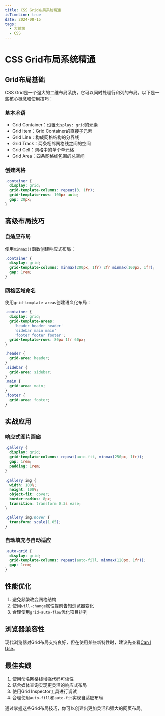 ```yaml
---
title: CSS Grid布局系统精通
isTimeLine: true
date: 2024-08-15
tags:
  - 大前端
  - CSS
---
```


# CSS Grid布局系统精通

## Grid布局基础

CSS Grid是一个强大的二维布局系统，它可以同时处理行和列的布局。以下是一些核心概念和使用技巧：

### 基本术语

- Grid Container：设置`display: grid`的元素
- Grid Item：Grid Container的直接子元素
- Grid Line：构成网格结构的分界线
- Grid Track：两条相邻网格线之间的空间
- Grid Cell：网格中的单个单元格
- Grid Area：四条网格线包围的总空间

### 创建网格

```css
.container {
  display: grid;
  grid-template-columns: repeat(3, 1fr);
  grid-template-rows: 100px auto;
  gap: 20px;
}
```

## 高级布局技巧

### 自适应布局

使用`minmax()`函数创建响应式布局：

```css
.container {
  display: grid;
  grid-template-columns: minmax(200px, 1fr) 2fr minmax(100px, 1fr);
  gap: 1rem;
}
```

### 网格区域命名

使用`grid-template-areas`创建语义化布局：

```css
.container {
  display: grid;
  grid-template-areas:
    'header header header'
    'sidebar main main'
    'footer footer footer';
  grid-template-rows: 80px 1fr 60px;
}

.header {
  grid-area: header;
}
.sidebar {
  grid-area: sidebar;
}
.main {
  grid-area: main;
}
.footer {
  grid-area: footer;
}
```

## 实战应用

### 响应式图片画廊

```css
.gallery {
  display: grid;
  grid-template-columns: repeat(auto-fit, minmax(250px, 1fr));
  gap: 1rem;
  padding: 1rem;
}

.gallery img {
  width: 100%;
  height: 100%;
  object-fit: cover;
  border-radius: 8px;
  transition: transform 0.3s ease;
}

.gallery img:hover {
  transform: scale(1.05);
}
```

### 自动填充与自动适应

```css
.auto-grid {
  display: grid;
  grid-template-columns: repeat(auto-fill, minmax(120px, 1fr));
  gap: 1rem;
}
```

## 性能优化

1. 避免频繁改变网格结构
2. 使用`will-change`属性提前告知浏览器变化
3. 合理使用`grid-auto-flow`优化项目排列

## 浏览器兼容性

现代浏览器对Grid布局支持良好，但在使用某些新特性时，建议先查看[Can I Use](https://caniuse.com/?search=grid)。

## 最佳实践

1. 使用命名网格线增强代码可读性
2. 结合媒体查询实现更灵活的响应式布局
3. 使用Grid Inspector工具进行调试
4. 合理使用`auto-fill`和`auto-fit`实现自适应布局

通过掌握这些Grid布局技巧，你可以创建出更加灵活和强大的网页布局。
